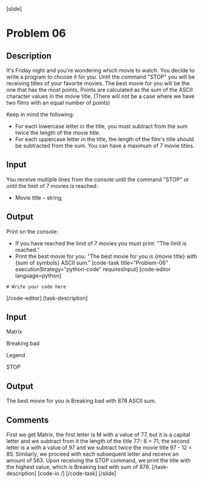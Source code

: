 [slide]
# Problem 06
## Description
It's Friday night and you're wondering which movie to watch. You decide to write a program to choose it for you. Until the command "STOP" you will be receiving titles of your favorite movies. The best movie for you will be the one that has the most points. Points are calculated as the sum of the ASCII character values in the movie title. (There will not be a case where we have two films with an equal number of points)

Keep in mind the following:
- For each lowercase letter in the title, you must subtract from the sum twice the length of the movie title.
- For each uppercase letter in the title, the length of the film's title should be subtracted from the sum.
You can have a maximum of 7 movie titles.

## Input
You receive multiple lines from the console until the command "STOP" or until the limit of 7 movies is reached:
- Movie title – string;

## Output
Print on the console:
- If you have reached the limit of 7 movies you must print: "The limit is reached."
- Print the best movie for you: "The best movie for you is {movie title} with {sum of symbols} ASCII sum."
[code-task title="Problem-06" executionStrategy="python-code" requiresInput]
[code-editor language=python]
```
# Write your code here
```
[/code-editor]
[task-description]
## Input
Matrix

Breaking bad

Legend

STOP

## Output
The best movie for you is Breaking bad with 878 ASCII sum.

## Comments
First we get Matrix, the first letter is M with a value of 77, but it is a capital letter and we subtract from it the length of the title  77- 6  = 71, the second letter is a with a value of 97 and we subtract twice the movie title 97 - 12 = 85. Similarly, we proceed with each subsequent letter and receive an amount of 563.
Upon receiving the STOP command, we print the title with the highest value, which is Breaking bad with sum of 878.
[/task-description]
[code-io /]
[/code-task]
[/slide]